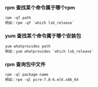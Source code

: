 ### rpm 查找某个命令属于哪个rpm
    rpm -qf path
    例如：rpm -qf `which lsb_release`

### yum 查找某个命令属于哪个安装包
    yum whatprovides path
    例如：yum whatprovides `which lsb_release`

### rpm 查询包中文件
    rpm -ql package-name
    例如：rpm -ql pcre-7.8-6.el6.x86_64

